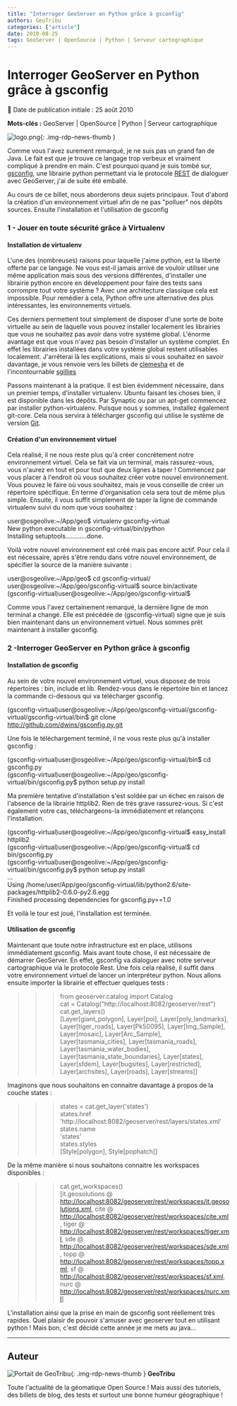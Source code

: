 ```yaml
---
title: "Interroger GeoServer en Python grâce à gsconfig"
authors: GeoTribu
categories: ["article"]
date: 2010-08-25
tags: GeoServer | OpenSource | Python | Serveur cartographique
---
```


# Interroger GeoServer en Python grâce à gsconfig

:calendar: Date de publication initiale : 25 août 2010

**Mots-clés :** GeoServer | OpenSource | Python | Serveur cartographique

![logo.png](https://cdn.geotribu.fr/img/logos-icones/logiciels_librairies/geoserver.png){: .img-rdp-news-thumb }

Comme vous l'avez surement remarqué, je ne suis pas un grand fan de Java. Le fait est que je trouve ce langage trop verbeux et vraiment compliqué à prendre en main. C'est pourquoi quand je suis tombé sur, [gsconfig](http://wiki.github.com/dwins/gsconfig.py/), une librairie python permettant via le protocole [REST](https://fr.wikipedia.org/wiki/Representational_State_Transfer) de dialoguer avec GeoServer, j'ai de suite été emballé.

Au cours de ce billet, nous aborderons deux sujets principaux. Tout d'abord la création d'un environnement virtuel afin de ne pas "polluer" nos dépôts sources. Ensuite l'installation et l'utilisation de gsconfig

### 1 - Jouer en toute sécurité grâce à Virtualenv

#### Installation de virtualenv

L'une des (nombreuses) raisons pour laquelle j'aime python, est la liberté offerte par ce langage. Ne vous est-il jamais arrivé de vouloir utiliser une même application mais sous des versions différentes, d'installer une librairie python encore en développement pour faire des tests sans corrompre tout votre système ? Avec une architecture classique cela est impossible. Pour remédier à cela, Python offre une alternative des plus intéressantes, les environnements virtuels.

Ces derniers permettent tout simplement de disposer d'une sorte de boite virtuelle au sein de laquelle vous pouvez installer localement les librairies que vous ne souhaitez pas avoir dans votre système global. L'énorme avantage est que vous n'avez pas besoin d'installer un système complet. En effet les librairies installées dans votre système global restent utilisables localement. J'arrêterai là les explications, mais si vous souhaitez en savoir davantage, je vous renvoie vers les billets de [clemesha](http://clemesha.org/blog/2009/jul/05/modern-python-hacker-tools-virtualenv-fabric-pip/) et de l'incontournable [sgillies](http://sgillies.net/blog/1012/bootstrapping-a-python-project/)

Passons maintenant à la pratique. Il est bien évidemment nécessaire, dans un premier temps, d'installer virtualenv. Ubuntu faisant les choses bien, il est disponible dans les dépôts. Par Synaptic ou par un apt-get commencez par installer python-virtualenv. Puisque nous y sommes, installez également git-core. Cela nous servira à télécharger gsconfig qui utilise le système de version [Git](https://fr.wikipedia.org/wiki/Git).

#### Création d'un environnement virtuel

Cela réalisé, il ne nous reste plus qu'à créer concrètement notre environnement virtuel. Cela se fait via un terminal, mais rassurez-vous, vous n'aurez en tout et pour tout que deux lignes à taper ! Commencez par vous placer à l'endroit où vous souhaitez créer votre nouvel environnement. Vous pouvez le faire où vous souhaitez, mais je vous conseille de créer un répertoire spécifique. En terme d'organisation cela sera tout de même plus simple. Ensuite, il vous suffit simplement de taper la ligne de commande virtualenv suivi du nom que vous souhaitez :

user@osgeolive:~/App/geo$ virtualenv gsconfig-virtual  
New python executable in gsconfig-virtual/bin/python  
Installing setuptools............done.  

Voilà votre nouvel environnement est créé mais pas encore actif. Pour cela il est nécessaire, après s'être rendu dans votre nouvel environnement, de spécifier la source de la manière suivante :

user@osgeolive:~/App/geo$ cd gsconfig-virtual/  
user@osgeolive:~/App/geo/gsconfig-virtual$ source bin/activate  
(gsconfig-virtual)user@osgeolive:~/App/geo/gsconfig-virtual$  

Comme vous l'avez certainement remarqué, la dernière ligne de mon terminal a changé. Elle est précédée de (gsconfig-virtual) signe que je suis bien maintenant dans un environnement virtuel. Nous sommes prêt maintenant à installer gsconfig.

### 2 -Interroger GeoServer en Python grâce à gsconfig

#### Installation de gsconfig

Au sein de votre nouvel environnement virtuel, vous disposez de trois répertoires : bin, include et lib. Rendez-vous dans le répertoire bin et lancez la commande ci-dessous qui va télécharger gsconfig.

(gsconfig-virtual)user@osgeolive:~/App/geo/gsconfig-virtual/gsconfig-virtual/gsconfig-virtual/bin$ git clone <http://github.com/dwins/gsconfig.py.git>  

Une fois le téléchargement terminé, il ne vous reste plus qu'à installer gsconfig :

(gsconfig-virtual)user@osgeolive:~/App/geo/gsconfig-virtual/bin$ cd gsconfig.py  
(gsconfig-virtual)user@osgeolive:~/App/geo/gsconfig-virtual/bin/gsconfig.py$ python setup.py install  

Ma première tentative d'installation s'est soldée par un échec en raison de l'absence de la librairie httplib2. Rien de très grave rassurez-vous. Si c'est également votre cas, téléchargeons-la immédiatement et relançons l'installation.

(gsconfig-virtual)user@osgeolive:~/App/geo/gsconfig-virtual$ easy\_install httplib2  
(gsconfig-virtual)user@osgeolive:~/App/geo/gsconfig-virtual$ cd bin/gsconfig.py  
(gsconfig-virtual)user@osgeolive:~/App/geo/gsconfig-virtual/bin/gsconfig.py$ python setup.py install  
...  
Using /home/user/App/geo/gsconfig-virtual/lib/python2.6/site-packages/httplib2-0.6.0-py2.6.egg  
Finished processing dependencies for gsconfig.py==1.0  

Et voilà le tour est joué, l'installation est terminée.

#### Utilisation de gsconfig

Maintenant que toute notre infrastructure est en place, utilisons immédiatement gsconfig. Mais avant toute chose, il est nécessaire de démarrer GeoServer. En effet, gsconfig va dialoguer avec notre serveur cartographique via le protocole Rest. Une fois cela réalisé, il suffit dans votre environnement virtuel de lancer un interpréteur python. Nous allons ensuite importer la librairie et effectuer quelques tests :

>>> from geoserver.catalog import Catalog  
>>> cat = Catalog("http://localhost:8082/geoserver/rest")  
>>> cat.get\_layers()  
[Layer[giant\_polygon], Layer[poi], Layer[poly\_landmarks], Layer[tiger\_roads], Layer[Pk50095], Layer[Img\_Sample], Layer[mosaic], Layer[Arc\_Sample], Layer[tasmania\_cities], Layer[tasmania\_roads], Layer[tasmania\_water\_bodies], Layer[tasmania\_state\_boundaries], Layer[states], Layer[sfdem], Layer[bugsites], Layer[restricted], Layer[archsites], Layer[roads], Layer[streams]]  

Imaginons que nous souhaitons en connaitre davantage à propos de la couche states :

>>> states = cat.get\_layer('states')  
>>> states.href  
'http://localhost:8082/geoserver/rest/layers/states.xml'  
>>> states.name  
'states'  
>>> states.styles  
[Style[polygon], Style[pophatch]]  

De la même manière si nous souhaitons connaitre les workspaces disponibles :

>>> cat.get\_workspaces()  
[it.geosolutions @ <http://localhost:8082/geoserver/rest/workspaces/it.geosolutions.xml>, cite @ <http://localhost:8082/geoserver/rest/workspaces/cite.xml>, tiger @ <http://localhost:8082/geoserver/rest/workspaces/tiger.xml>, sde @ <http://localhost:8082/geoserver/rest/workspaces/sde.xml>, topp @ <http://localhost:8082/geoserver/rest/workspaces/topp.xml>, sf @ <http://localhost:8082/geoserver/rest/workspaces/sf.xml>, nurc @ <http://localhost:8082/geoserver/rest/workspaces/nurc.xml>]  

L'installation ainsi que la prise en main de gsconfig sont réellement très rapides. Quel plaisir de pouvoir s'amuser avec geoserver tout en utilisant python ! Mais bon, c'est décidé cette année je me mets au java...

----

## Auteur

![Portait de GeoTribu](https://cdn.geotribu.fr/img/internal/charte/geotribu_logo_64x64.png){: .img-rdp-news-thumb }
**GeoTribu**

Toute l'actualité de la géomatique Open Source ! Mais aussi des tutoriels, des billets de blog, des tests et surtout une bonne humeur géographique !

